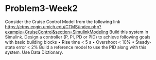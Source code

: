 # Problem3-Week2
Consider the Cruise Control Model from the following link https://ctms.engin.umich.edu/CTMS/index.php?example=CruiseControl&section=SimulinkModeling 
Build this system in Simulink. Design a controller (P, PI, PD or PID) to achieve following goals with basic building blocks
• Rise time < 5 s
• Overshoot < 10%
• Steady-state error < 2%
Build a reference model to use the PID along with this system. Use Data Dictionary.
